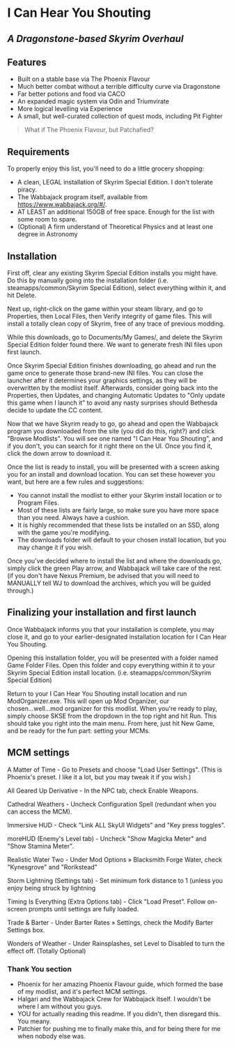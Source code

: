 # I Can Hear You Shouting
## _A Dragonstone-based Skyrim Overhaul_

## Features

- Built on a stable base via The Phoenix Flavour
- Much better combat without a terrible difficulty curve via Dragonstone
- Far better potions and food via CACO
- An expanded magic system via Odin and Triumvirate
- More logical levelling via Experience
- A small, but well-curated collection of quest mods, including Pit Fighter

> What if The Phoenix Flavour, but Patchafied?


## Requirements

To properly enjoy this list, you'll need to do a little grocery shopping:

- A clean, LEGAL installation of Skyrim Special Edition. I don't tolerate piracy.
- The Wabbajack program itself, available from https://www.wabbajack.org/#/.
- AT LEAST an additional 150GB of free space. Enough for the list with some room to spare.
- (Optional) A firm understand of Theoretical Physics and at least one degree in Astronomy


## Installation

First off, clear any existing Skyrim Special Edition installs you might have. Do this by manually going into the installation folder (i.e. steamapps/common/Skyrim Special Edition), select everything within it, and hit Delete. 

Next up, right-click on the game within your steam library, and go to Properties, then Local Files, then Verify integrity of game files. This will install a totally clean copy of Skyrim, free of any trace of previous modding. 

While this downloads, go to Documents/My Games/, and delete the Skyrim Special Edition folder found there. We want to generate fresh INI files upon first launch.

Once Skyrim Special Edition finishes downloading, go ahead and run the game once to generate those brand-new INI files. You can close the launcher after it determines your graphics settings, as they will be overwritten by the modlist itself. Afterwards, consider going back into the Properties, then Updates, and changing Automatic Updates to "Only update this game when I launch it" to avoid any nasty surprises should Bethesda decide to update the CC content.

Now that we have Skyrim ready to go, go ahead and open the Wabbajack program you downloaded from the site (you did do this, right?) and click "Browse Modlists". You will see one named "I Can Hear You Shouting", and if you don't, you can search for it right there on the UI. Once you find it, click the down arrow to download it.

Once the list is ready to install, you will be presented with a screen asking you for an install and download location. You can set these however you want, but here are a few rules and suggestions:
 - You cannot install the modlist to either your Skyrim install location or to Program Files.
 - Most of these lists are fairly large, so make sure you have more space than you need. Always have a cushion.
 - It is highly recommended that these lists be installed on an SSD, along with the game you're modifying.
 - The downloads folder will default to your chosen install location, but you may change it if you wish.

Once you've decided where to install the list and where the downloads go, simply click the green Play arrow, and Wabbajack will take care of the rest. (if you don't have Nexus Premium, be advised that you will need to MANUALLY tell WJ to download the archives, which you will be guided through.)


## Finalizing your installation and first launch

Once Wabbajack informs you that your installation is complete, you may close it, and go to your earlier-designated installation location for I Can Hear You Shouting.

Opening this installation folder, you will be presented with a folder named Game Folder Files. Open this folder and copy everything within it to your Skyrim Special Edition install location. (i.e. steamapps/common/Skyrim Special Edition)

Return to your I Can Hear You Shouting install location and run ModOrganizer.exe. This will open up Mod Organizer, our chosen...well...mod organizer for this modlist. When you're ready to play, simply choose SKSE from the dropdown in the top right and hit Run. This should take you right into the main menu. From here, just hit New Game, and be ready for the fun part: setting your MCMs.


## MCM settings

A Matter of Time - Go to Presets and choose "Load User Settings". (This is Phoenix's preset. I like it a lot, but you may tweak it if you wish.)

All Geared Up Derivative - In the NPC tab, check Enable Weapons.

Cathedral Weathers - Uncheck Configuration Spell (redundant when you can access the MCM).

Immersive HUD - Check "Link ALL SkyUI Widgets" and "Key press toggles".

moreHUD (Enemy's Level tab) - Uncheck "Show Magicka Meter" and "Show Stamina Meter".

Realistic Water Two - Under Mod Options » Blacksmith Forge Water, check "Kynesgrove" and "Rorikstead"

Storm Lightning (Settings tab) - Set minimum fork distance to 1 (unless you enjoy being struck by lightning

Timing Is Everything (Extra Options tab) - Click "Load Preset". Follow on-screen prompts until settings are fully loaded.

Trade & Barter - Under Barter Rates » Settings, check the Modify Barter Settings box.

Wonders of Weather - Under Rainsplashes, set Level to Disabled to turn the effect off. (Totally Optional)


### Thank You section

- Phoenix for her amazing Phoenix Flavour guide, which formed the base of my modlist, and it's perfect MCM settings.
- Halgari and the Wabbajack Crew for Wabbajack itself. I wouldn't be where I am without you guys.
- YOU for actually reading this readme. If you didn't, then disregard this. You meany.
- Patchier for pushing me to finally make this, and for being there for me when nobody else was.
